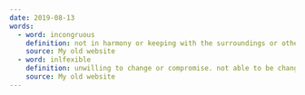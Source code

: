 ```yaml
---
date: 2019-08-13
words:
  - word: incongruous
    definition: not in harmony or keeping with the surroundings or other aspects of something.
    source: My old website
  - word: inlfexible
    definition: unwilling to change or compromise. not able to be changed or adapted to particular circumstances. 
    source: My old website
---
```

